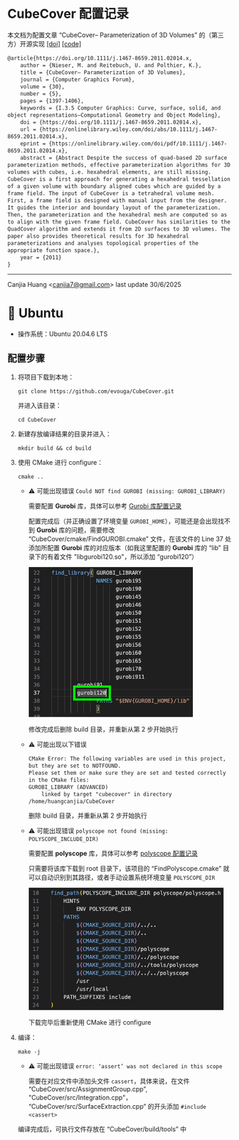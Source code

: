 # CubeCover 配置记录

本文档为配置文章 “CubeCover– Parameterization of 3D Volumes” 的（第三方）开源实现 [[doi]](https://onlinelibrary.wiley.com/doi/abs/10.1111/j.1467-8659.2011.02014.x) [[code]](https://github.com/evouga/CubeCover)

```
@article{https://doi.org/10.1111/j.1467-8659.2011.02014.x,
    author = {Nieser, M. and Reitebuch, U. and Polthier, K.},
    title = {CubeCover– Parameterization of 3D Volumes},
    journal = {Computer Graphics Forum},
    volume = {30},
    number = {5},
    pages = {1397-1406},
    keywords = {I.3.5 Computer Graphics: Curve, surface, solid, and object representations—Computational Geometry and Object Modeling},
    doi = {https://doi.org/10.1111/j.1467-8659.2011.02014.x},
    url = {https://onlinelibrary.wiley.com/doi/abs/10.1111/j.1467-8659.2011.02014.x},
    eprint = {https://onlinelibrary.wiley.com/doi/pdf/10.1111/j.1467-8659.2011.02014.x},
    abstract = {Abstract Despite the success of quad-based 2D surface parameterization methods, effective parameterization algorithms for 3D volumes with cubes, i.e. hexahedral elements, are still missing. CubeCover is a first approach for generating a hexahedral tessellation of a given volume with boundary aligned cubes which are guided by a frame field. The input of CubeCover is a tetrahedral volume mesh. First, a frame field is designed with manual input from the designer. It guides the interior and boundary layout of the parameterization. Then, the parameterization and the hexahedral mesh are computed so as to align with the given frame field. CubeCover has similarities to the QuadCover algorithm and extends it from 2D surfaces to 3D volumes. The paper also provides theoretical results for 3D hexahedral parameterizations and analyses topological properties of the appropriate function space.},
    year = {2011}
}
```

---

Canjia Huang <<canjia7@gmail.com>> last update 30/6/2025

# :penguin: Ubuntu

- 操作系统：Ubuntu 20.04.6 LTS

## 配置步骤

1. 将项目下载到本地：

    ```
    git clone https://github.com/evouga/CubeCover.git
    ```

    并进入该目录：
    ```
    cd CubeCover
    ```

2. 新建存放编译结果的目录并进入：

    ```
    mkdir build && cd build
    ```

3. 使用 CMake 进行 configure：

    ```
    cmake ..
    ```

    - :warning: 可能出现错误 `Could NOT find GUROBI (missing: GUROBI_LIBRARY)`

        需要配置 **Gurobi** 库，具体可以参考 [Gurobi 库配置记录](../Gurobi/)

        配置完成后（并正确设置了环境变量 `GUROBI_HOME`），可能还是会出现找不到 **Gurobi** 库的问题，需要修改 “CubeCover/cmake/FindGUROBI.cmake” 文件，在该文件的 Line 37 处添加所配置 **Gurobi** 库的对应版本（如我这里配置的 **Gurobi** 库的 “lib” 目录下的有着文件 "libgurobi120.so"，所以添加 “gurobi120”）

        ![image](.pic/image.png)

        修改完成后删除 build 目录，并重新从第 2 步开始执行

    - :warning: 可能出现以下错误 

        ```
        CMake Error: The following variables are used in this project, but they are set to NOTFOUND.
        Please set them or make sure they are set and tested correctly in the CMake files:
        GUROBI_LIBRARY (ADVANCED)
            linked by target "cubecover" in directory /home/huangcanjia/CubeCover
        ```

        删除 build 目录，并重新从第 2 步开始执行

    - :warning: 可能出现错误 `polyscope not found (missing: POLYSCOPE_INCLUDE_DIR)`

        需要配置 **polyscope** 库，具体可以参考 [polyscope 配置记录](../polyscope/)

        只需要将该库下载到 root 目录下，该项目的 “FindPolyscope.cmake” 就可以自动识别到其路径，或者手动设置系统环境变量 `POLYSCOPE_DIR`

        ![image](.pic/image2.png)

        下载完毕后重新使用 CMake 进行 configure

4. 编译：

    ```
    make -j
    ```

    - :warning: 可能出现错误 `error: ‘assert’ was not declared in this scope`

        需要在对应文件中添加头文件 `cassert`，具体来说，在文件 “CubeCover/src/AssignmentGroup.cpp”, "CubeCover/src/Integration.cpp"， “CubeCover/src/SurfaceExtraction.cpp” 的开头添加 `#include <cassert>`

    编译完成后，可执行文件存放在 “CubeCover/build/tools” 中